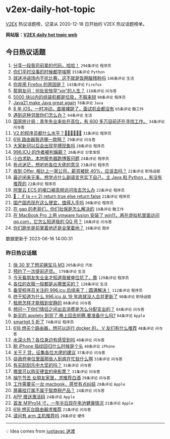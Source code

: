 # v2ex-daily-hot-topic

[V2EX](https://www.v2ex.com/) 热议话题榜，记录从 2020-12-18 日开始的 V2EX 热议话题榜单。

**网站版：[V2EX daily hot topic web](https://boojack.github.io/v2ex-daily-hot-topic-web/)**

## 今日热议话题

<!-- TODAY BEGIN -->

1. [分享一段我司前辈的代码，哈哈！](https://www.v2ex.com/t/949195) `294条评论` `程序员`
1. [你们平时没事的时候都学啥啊](https://www.v2ex.com/t/949193) `153条评论` `Python`
1. [球迷冲进场内干扰比赛，这不就是饭圈脑残粉吗](https://www.v2ex.com/t/949172) `146条评论` `生活`
1. [你弃用 Firefox 的原因是？](https://www.v2ex.com/t/949337) `143条评论` `Firefox`
1. [帮朋友问：何处安放早“xie”的人生？](https://www.v2ex.com/t/949240) `118条评论` `问与答`
1. [5000 块以内的组装机都是垃圾，不服来辩](https://www.v2ex.com/t/949308) `90条评论` `程序员`
1. [Java21 make Java great again](https://www.v2ex.com/t/949151) `78条评论` `Java`
1. [8 年 iOS，一时冲动，直接裸辞了，面试机会都没有](https://www.v2ex.com/t/949346) `65条评论` `酷工作`
1. [遇到这种邻居你们怎么办？](https://www.v2ex.com/t/949149) `64条评论` `生活`
1. [国家统计局：青年失业率处在高位，有 600 多万目前还在寻找工作。](https://www.v2ex.com/t/949185) `34条评论` `问与答`
1. [V2 的程序员都什么水平？🐶🐶🐶🐶🐶🐶](https://www.v2ex.com/t/949192) `31条评论` `程序员`
1. [618 路由器我选哪一款啊？](https://www.v2ex.com/t/949171) `29条评论` `问与答`
1. [大家新冠以后会出现早搏现象吗](https://www.v2ex.com/t/949282) `28条评论` `程序员`
1. [996.ICU 的作者被判煽颠？](https://www.v2ex.com/t/949221) `26条评论` `分享发现`
1. [小白求助，本地服务器跑博客问题](https://www.v2ex.com/t/949182) `24条评论` `程序员`
1. [有点迷茫，想听听各位大佬的意见](https://www.v2ex.com/t/949156) `23条评论` `程序员`
1. [收到 Offer, 相比上一家公司，薪资被砍 40%，应该去吗？](https://www.v2ex.com/t/949380) `22条评论` `职场话题`
1. [最近闲来无事，想学点什么副语言充实下自己，主 Java 和 Python ，有没有推荐的](https://www.v2ex.com/t/949368) `22条评论` `程序员`
1. [阿里云 ECS 的接口被高频访问攻击怎么办](https://www.v2ex.com/t/949203) `22条评论` `程序员`
1. [🐒： if (a == 2) return true else return false](https://www.v2ex.com/t/949367) `21条评论` `程序员`
1. [国产固态现在这么便宜，值得入手吗](https://www.v2ex.com/t/949369) `20条评论` `程序员`
1. [在 gap 的老哥们，你们社保是怎么解决的](https://www.v2ex.com/t/949266) `19条评论` `酷工作`
1. [在 MacBook Pro 上用 vmware fusion 安装了 win11，再在虚拟机里面访问 qq.com，它怎么知道我的 QQ 号？](https://www.v2ex.com/t/949287) `18条评论` `问与答`
1. [你们跑步是前掌着地还是全掌着地？](https://www.v2ex.com/t/949279) `18条评论` `跑步`

数据更新于 2023-06-16 14:00:31

<!-- TODAY END -->

### 昨日热议话题

<!-- YESTERDAY BEGIN -->

1. [快 30 岁了想买辆宝马 M3](https://www.v2ex.com/t/948843) `205条评论` `汽车`
1. [预约了一次提前还贷。](https://www.v2ex.com/t/948858) `179条评论` `生活`
1. [今天看朋友失业金才知道我被单位坑了，靠](https://www.v2ex.com/t/948935) `129条评论` `程序员`
1. [各位的衣服一般都是从哪里买的？](https://www.v2ex.com/t/948922) `128条评论` `生活`
1. [备受程序员关注的 996.icu 后续来了：圆满解决！](https://www.v2ex.com/t/949073) `112条评论` `程序员`
1. [终于知道为什么 996.icu 从 19 年底就没人合并更新了](https://www.v2ex.com/t/949048) `90条评论` `职场话题`
1. [租房怎样才能租到安静的](https://www.v2ex.com/t/948925) `86条评论` `问与答`
1. [想问一下你们情侣之间出去消费是怎么分配支出的？](https://www.v2ex.com/t/948861) `84条评论` `问与答`
1. [新买的 appletv 到货了,晚上回去折腾,要准备什么吗?](https://www.v2ex.com/t/948887) `84条评论` `Apple`
1. [smartgit 5 折了](https://www.v2ex.com/t/948890) `74条评论` `程序员`
1. [618 想买个路由器，想可以运行 docker 的， V 友们有什么推荐](https://www.v2ex.com/t/948852) `48条评论` `问与答`
1. [水深火热？各位身边有感受到吗](https://www.v2ex.com/t/948875) `48条评论` `问与答`
1. [盼 iPhone 指纹回归什么时候是个头](https://www.v2ex.com/t/948990) `40条评论` `iPhone`
1. [关于 F 贷，征集各位大佬的建议](https://www.v2ex.com/t/948948) `37条评论` `问与答`
1. [😧政府单位里面那些人到底在忙些什么啊](https://www.v2ex.com/t/949022) `33条评论` `问与答`
1. [有买刮刮乐中大奖的吗？](https://www.v2ex.com/t/948949) `31条评论` `问与答`
1. [哪里可以购买便宜的电影票？](https://www.v2ex.com/t/948918) `31条评论` `问与答`
1. [端午节去 女朋友家里，求推荐白酒](https://www.v2ex.com/t/948983) `29条评论` `问与答`
1. [工作需要买一台 macbook，感觉有点纠结](https://www.v2ex.com/t/948848) `29条评论` `Apple`
1. [屏幕挂灯属不属于智商税产品？](https://www.v2ex.com/t/949054) `24条评论` `问与答`
1. [APP 赠送激活码](https://www.v2ex.com/t/948951) `24条评论` `Apple`
1. [首发 M1Pro14 寸，一年半后现在电池健康情况](https://www.v2ex.com/t/948929) `21条评论` `Apple`
1. [618 想买台路由器求推荐](https://www.v2ex.com/t/948845) `21条评论` `问与答`
1. [请问有 arm 主机推荐吗](https://www.v2ex.com/t/949104) `20条评论` `硬件`

<!-- YESTERDAY END -->

---

💡 Idea comes from [justjavac 迷渡](https://github.com/justjavac/)
